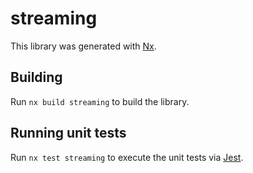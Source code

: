 # streaming

This library was generated with [Nx](https://nx.dev).

## Building

Run `nx build streaming` to build the library.

## Running unit tests

Run `nx test streaming` to execute the unit tests via [Jest](https://jestjs.io).

